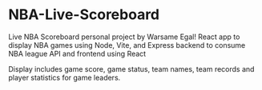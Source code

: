 # NBA-Live-Scoreboard
Live NBA Scoreboard personal project by Warsame Egal!
React app to display NBA games using Node, Vite, and Express backend to consume NBA league API and frontend using React

Display includes game score, game status, team names, team records and player statistics for game leaders.
